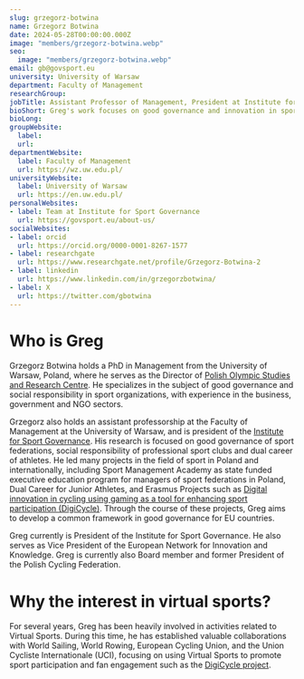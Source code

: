 ```yaml
---
slug: grzegorz-botwina
name: Grzegorz Botwina
date: 2024-05-28T00:00:00.000Z
image: "members/grzegorz-botwina.webp"
seo:
  image: "members/grzegorz-botwina.webp"
email: gb@govsport.eu
university: University of Warsaw
department: Faculty of Management
researchGroup: 
jobTitle: Assistant Professor of Management, President at Institute for Sport Governance
bioShort: Greg's work focuses on good governance and innovation in sport. He has experience in business, government and NGO sectors.
bioLong: 
groupWebsite:
  label: 
  url: 
departmentWebsite:
  label: Faculty of Management
  url: https://wz.uw.edu.pl/
universityWebsite:
  label: University of Warsaw
  url: https://en.uw.edu.pl/
personalWebsites:
- label: Team at Institute for Sport Governance
  url: https://govsport.eu/about-us/
socialWebsites:
- label: orcid
  url: https://orcid.org/0000-0001-8267-1577
- label: researchgate
  url: https://www.researchgate.net/profile/Grzegorz-Botwina-2
- label: linkedin
  url: https://www.linkedin.com/in/grzegorzbotwina/
- label: X
  url: https://twitter.com/gbotwina
---
```

<!-- g.botwina@uw.edu.pl -->
# Who is Greg
Grzegorz Botwina holds a PhD in Management from the University of Warsaw, Poland, where he serves as the Director of [Polish Olympic Studies and Research Centre](https://olympics.com/ioc/olympic-studies-centre/olympic-studies-in-the-world). He specializes in the subject of good governance and social responsibility in sport organizations, with experience in the business, government and NGO sectors. 

Grzegorz also holds an assistant professorship at the Faculty of Management at the University of Warsaw, and is president of the [Institute for Sport Governance](https://govsport.eu/). His research is focused on good governance of sport federations, social responsibility of professional sport clubs and dual career of athletes. He led many projects in the field of sport in Poland and internationally, including Sport Management Academy as state funded executive education program for managers of sport federations in Poland, Dual Career for Junior Athletes, and Erasmus Projects such as [Digital innovation in cycling using gaming as a tool for enhancing sport participation (DigiCycle)](https://ec.europa.eu/info/funding-tenders/opportunities/portal/screen/how-to-participate/org-details/891418361/project/101089668/program/43353764/details). Through the course of these projects, Greg aims to develop a common framework in good governance for EU countries.

Greg currently is President of the Institute for Sport Governance. He also serves as Vice President of the European Network for Innovation and Knowledge. Greg is currently also Board member and former President of the Polish Cycling Federation.

# Why the interest in virtual sports? 
For several years, Greg has been heavily involved in activities related to Virtual Sports. During this time, he has established valuable collaborations with World Sailing, World Rowing, European Cycling Union, and the Union Cycliste Internationale (UCI), focusing on using Virtual Sports to promote sport participation and fan engagement such as the [DigiCycle project](https://ec.europa.eu/info/funding-tenders/opportunities/portal/screen/how-to-participate/org-details/891418361/project/101089668/program/43353764/details).
